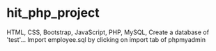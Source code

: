 # hit_php_project
HTML, CSS, Bootstrap, JavaScript, PHP, MySQL, 
Create a database of 'test'...
Import employee.sql by clicking on import tab of phpmyadmin
